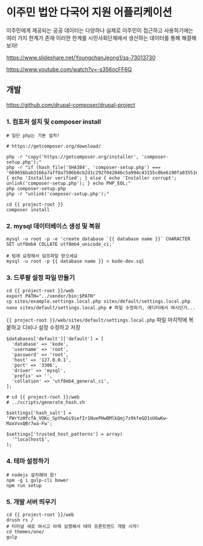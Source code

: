 # 이주민 법안 다국어 지원 어플리케이션

이주민에게 제공되는 공공 데이터는 다양하나 실제로 이주민이 접근하고 사용하기에는 여러 가지 한계가 존재 이러한 한계를 시민사회단체에서 생산하는 데이터를 통해 해결해 보자!

<https://www.slideshare.net/YoungchanJeong1/ss-73013730>

<https://www.youtube.com/watch?v=-s356ocFF6Q>


## 개발

<https://github.com/drupal-composer/drupal-project>


### 1. 컴포저 설치 및 composer install

```
# 일단 php는 기본 설치!

# https://getcomposer.org/download/

php -r "copy('https://getcomposer.org/installer', 'composer-setup.php');"
php -r "if (hash_file('SHA384', 'composer-setup.php') === '669656bab3166a7aff8a7506b8cb2d1c292f042046c5a994c43155c0be6190fa0355160742ab2e1c88d40d5be660b410') { echo 'Installer verified'; } else { echo 'Installer corrupt'; unlink('composer-setup.php'); } echo PHP_EOL;"
php composer-setup.php
php -r "unlink('composer-setup.php');"

cd {{ project-root }}
composer install

```

### 2. mysql 데이터베이스 생성 및 복원

```
mysql -u root -p -e 'create database `{{ database name }}` CHARACTER SET utf8mb4 COLLATE utf8mb4_unicode_ci;'

# 팀에 요청해서 덤프파일 받으세요
mysql -u root -p {{ database name }} < kode-dev.sql
```

### 3. 드루팔 설정 파일 만들기

```
cd {{ project-root }}/web
export PATH="../vendor/bin:$PATH"
cp sites/example.settings.local.php sites/default/settings.local.php
nano sites/default/settings.local.php # 파일 수정하기, 에디터에서 여시던가...
```

```{{ project-root }}/web/sites/default/settings.local.php``` 파일 마지막에 복붙하고 디비나 설정 수정하고 저장

```
$databases['default']['default'] = [
  'database' => 'kode',
  'username' => 'root',
  'password' => 'root',
  'host' => '127.0.0.1',
  'port' => '3306',
  'driver' => 'mysql',
  'prefix' => '',
  'collation' => 'utf8mb4_general_ci',
];

# cd {{ project-root }}/web
# ../scripts/generate_hash.sh

$settings['hash_salt'] = 'FWrYzHfcfA_VOKc_SpYhwGi9iefIr1NuePHwBMlkQmj7z9kfeGO1oU6wKw-MaxVvxQBr7wa-Fw';

$settings['trusted_host_patterns'] = array(
  '^localhost$',
);
```

### 4. 테마 설정하기

```
# nodejs 설치해야 함!
npm -g i gulp-cli bower
npm run setup

```

### 5. 개발 서버 띄우기

```
cd {{ project-root }}/web
drush rs /
# 터미널 새로 여시고 아래 실헹해서 테마 프론트엔드 개발 시작!
cd themes/one/
gulp
```

